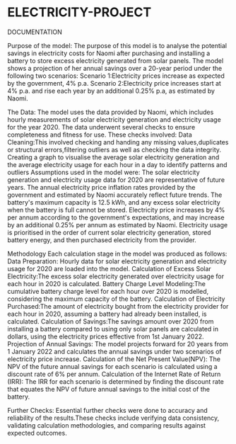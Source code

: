 # ELECTRICITY-PROJECT
DOCUMENTATION

Purpose of the model:
The purpose of this model is to analyse the potential savings in electricity costs for Naomi after purchasing and installing a battery to store excess electricity generated from solar panels. The model shows a projection of her annual savings over a 20-year period under the following two scenarios:
Scenario 1:Electricity prices increase as expected by the government, 4% p.a.
Scenario 2:Electricity price increases start at 4% p.a. and rise each year by an additional 0.25% p.a, as estimated by Naomi.

The Data:
The model uses the data provided by Naomi, which includes hourly measurements of solar electricity generation and electricity usage for the year 2020. The data underwent several checks to ensure completeness and fitness for use. These checks involved:
Data Cleaning:This involved checking and handing any missing values,duplicates or structural  errors,filtering outliers as well as checking the data integrity.
Creating a graph to visualise the average solar electricity generation and the average electricity usage for each hour in a day to identify patterns and outliers
Assumptions used in the model were:
The solar electricity generation and electricity usage data for 2020 are representative of future years.
The annual electricity price inflation rates provided by the government and estimated by Naomi accurately reflect future trends.
The battery's maximum capacity is 12.5 kWh, and any excess solar electricity when the battery is full cannot be stored.
Electricity price increases by 4% per annum according to the government's expectations, and may increase by an additional 0.25% per annum as estimated by Naomi.
Electricity usage is prioritised in the order of current solar electricity generation, stored battery energy, and then purchased electricity from the provider.

Methodology
Each calculation stage in the model was produced as follows:
Data Preparation: Hourly data for solar electricity generation and electricity usage for 2020 are loaded into the model.
Calculation of Excess Solar Electricity:The excess solar electricity generated over electricity usage for each hour in 2020 is calculated.
Battery Charge Level Modeling:The cumulative battery charge level for each hour over 2020 is modelled, considering the maximum capacity of the battery.
Calculation of Electricity Purchased:The amount of electricity bought from the electricity provider for each hour in 2020, assuming a battery had already been installed, is calculated.
Calculation of Savings:The savings amount over 2020 from installing a battery compared to using only solar panels are calculated in dollars, using the electricity prices effective from 1st January 2022.
Projection of Annual Savings: The model projects forward for 20 years from 1 January 2022 and calculates the annual savings under two scenarios of electricity price increase.
Calculation of the Net Present Value(NPV): The NPV of the future annual savings for each scenario is calculated using a discount rate of 6% per annum.
Calculation of the Internet Rate of Return (IRR): The IRR for each scenario is determined by finding the discount rate that equates the NPV of future annual savings to the initial cost of the battery.

Further Checks:
Essential further checks were done to accuracy and reliability of the results.These checks include verifying data consistency, validating calculation methodologies, and comparing results against expected outcomes.

